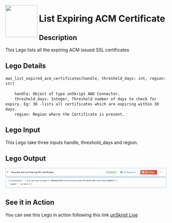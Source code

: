 [<img align="left" src="https://unskript.com/assets/favicon.png" width="100" height="100" style="padding-right: 5px">](https://unskript.com/assets/favicon.png) 
<h1>List Expiring ACM Certificate</h1>

## Description
This Lego lists all the expiring ACM issued SSL certificates


## Lego Details

    aws_list_expired_acm_certificates(handle, threshold_days: int, region: str)

        handle: Object of type unSkript AWS Connector.
        threshold_days: Integer, Threshold number of days to check for expiry. Eg: 30 -lists all certificates which are expiring within 30 days.
        region: Region where the Certificate is present.

## Lego Input
This Lego take three inputs handle, threshold_days and region.

## Lego Output
<img src="./1.png">


## See it in Action

You can see this Lego in action following this link [unSkript Live](https://us.app.unskript.io)